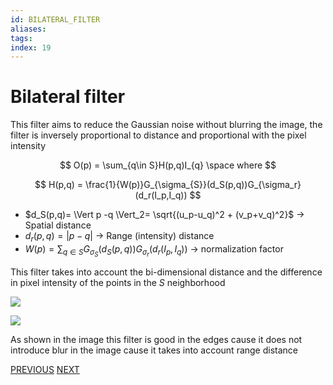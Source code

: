 ```yaml
---
id: BILATERAL_FILTER
aliases:
tags:
index: 19
---
```


# Bilateral filter

This filter aims to reduce the Gaussian noise without blurring the image, the filter is inversely proportional to distance  and proportional with the pixel intensity

$$
O(p) = \sum_{q\in S}H(p,q)I_{q} \space where
$$

$$
H(p,q) = \frac{1}{W(p)}G_{\sigma_{S}}(d_S(p,q))G_{\sigma_r}(d_r(I_p,I_q))
$$
- $d_S(p,q)= \Vert  p -q \Vert_2= \sqrt{(u_p-u_q)^2 + (v_p+v_q)^2}$ -> Spatial distance
- $d_r(p,q)= \vert  p -q \vert$ -> Range (intensity) distance
- $W(p)= \sum_{q\in S}{G_{\sigma_{S}}(d_S(p,q))G_{\sigma_r}(d_r(I_p,I_q))}$ -> normalization factor

This filter takes into account the bi-dimensional distance and the difference in pixel intensity of the points in the $S$ neighborhood

![](computer_vision/Pasted_image_20240302110646.png)

![](computer_vision/Pasted_image_20240302112042.png)

As shown in the image this filter is good in the edges cause it does not introduce blur in the image cause it takes into account range distance

[PREVIOUS](pages/computer_vision/image_filtering/median_filter.md) [NEXT](pages/computer_vision/image_filtering/non-local_mean_filter.md)
